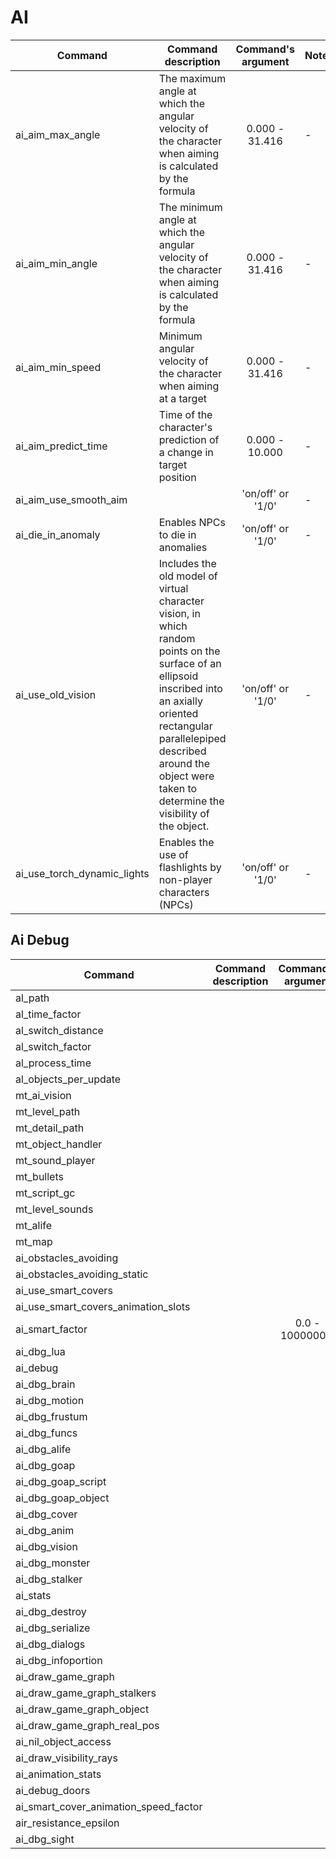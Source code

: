 # AI

| Сommand | Command description | Command's argument | Note |
|---|---|:---:|---|
| ai_aim_max_angle | The maximum angle at which the angular velocity of the character when aiming is calculated by the formula | 0.000 - 31.416 | - |
| ai_aim_min_angle | The minimum angle at which the angular velocity of the character when aiming is calculated by the formula | 0.000 - 31.416 | - |
| ai_aim_min_speed | Minimum angular velocity of the character when aiming at a target | 0.000 - 31.416 | - |
| ai_aim_predict_time | Time of the character's prediction of a change in target position | 0.000 - 10.000 | - |
| ai_aim_use_smooth_aim |  | 'on/off' or '1/0' | - |
| ai_die_in_anomaly | Enables NPCs to die in anomalies | 'on/off' or '1/0' | - |
| ai_use_old_vision | Includes the old model of virtual character vision, in which random points on the surface of an ellipsoid inscribed into an axially oriented rectangular parallelepiped described around the object were taken to determine the visibility of the object. | 'on/off' or '1/0' | - |
| ai_use_torch_dynamic_lights | Enables the use of flashlights by non-player characters (NPCs) | 'on/off' or '1/0' | - |

## Ai Debug

| Сommand | Command description | Command's argument | Note |
|---|---|:---:|---|
| al_path |  |  | - |
| al_time_factor |  |  | - |
| al_switch_distance |  |  | - |
| al_switch_factor |  |  | - |
| al_process_time |  |  |  |
| al_objects_per_update |  |  |  |
| mt_ai_vision |  |  | - |
| mt_level_path |  |  | - |
| mt_detail_path |  |  | - |
| mt_object_handler |  |  | - |
| mt_sound_player |  |  | - |
| mt_bullets |  |  | - |
| mt_script_gc |  |  | - |
| mt_level_sounds |  |  | - |
| mt_alife |  |  | - |
| mt_map |  |  | - |
| ai_obstacles_avoiding |  |  | - |
| ai_obstacles_avoiding_static |  |  | - |
| ai_use_smart_covers |  |  | - |
| ai_use_smart_covers_animation_slots |  |  | - |
| ai_smart_factor |  | 0.0 - 1000000.0 | - |
| ai_dbg_lua |  |  | - |
| ai_debug |  |  | - |
| ai_dbg_brain |  |  | - |
| ai_dbg_motion |  |  | - |
| ai_dbg_frustum |  |  | - |
| ai_dbg_funcs |  |  | - |
| ai_dbg_alife |  |  | - |
| ai_dbg_goap |  |  | - |
| ai_dbg_goap_script |  |  | - |
| ai_dbg_goap_object |  |  | - |
| ai_dbg_cover |  |  | - |
| ai_dbg_anim |  |  | - |
| ai_dbg_vision |  |  | - |
| ai_dbg_monster |  |  | - |
| ai_dbg_stalker |  |  | - |
| ai_stats |  |  | - |
| ai_dbg_destroy |  |  | - |
| ai_dbg_serialize |  |  | - |
| ai_dbg_dialogs |  |  | - |
| ai_dbg_infoportion |  |  | - |
| ai_draw_game_graph |  |  | - |
| ai_draw_game_graph_stalkers |  |  | - |
| ai_draw_game_graph_object |  |  | - |
| ai_draw_game_graph_real_pos |  |  | - |
| ai_nil_object_access |  |  | - |
| ai_draw_visibility_rays |  |  | - |
| ai_animation_stats |  |  | - |
| ai_debug_doors |  |  | - |
| ai_smart_cover_animation_speed_factor |  |  | - |
| air_resistance_epsilon |  |  | - |
| ai_dbg_sight |  |  | - |